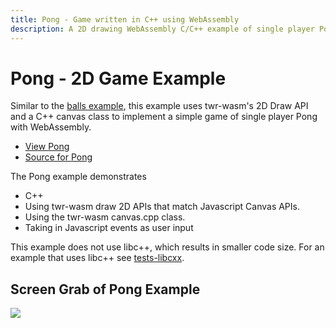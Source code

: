```yaml
---
title: Pong - Game written in C++ using WebAssembly
description: A 2D drawing WebAssembly C/C++ example of single player Pong using Canvas like 2D API with twr-wasm
---
```


# Pong - 2D Game Example
Similar to the [balls example](examples-balls.md), this example uses twr-wasm's 2D Draw API and a C++ canvas class to implement a simple game of single player Pong with WebAssembly.

* [View Pong](/examples/dist/pong/index.html)
* [Source for Pong](https://github.com/twiddlingbits/twr-wasm/tree/main/examples/pong)

The Pong example demonstrates

* C++
* Using twr-wasm draw 2D APIs that match Javascript Canvas APIs.
* Using the twr-wasm canvas.cpp class.
* Taking in Javascript events as user input

This example does not use libc++, which results in smaller code size.   For an example that uses libc++ see [tests-libcxx](examples-libcxx.md).

## Screen Grab of Pong Example
 <img src="../../img/readme-img-pong.png">
